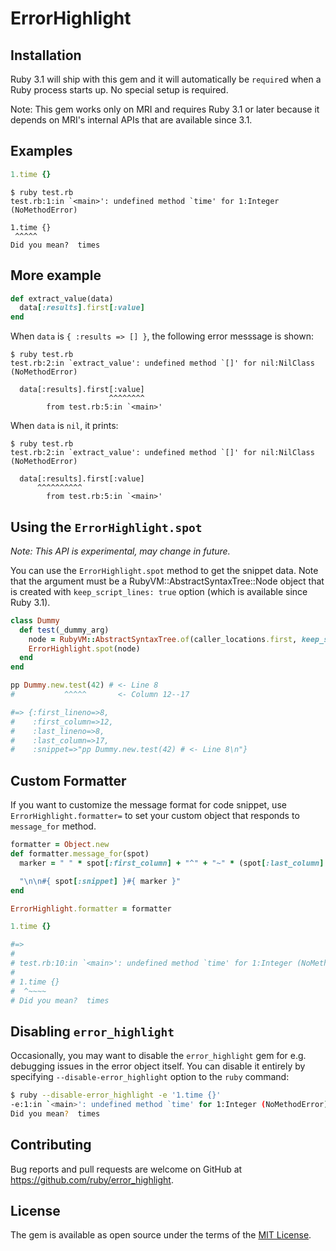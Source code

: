# ErrorHighlight

## Installation

Ruby 3.1 will ship with this gem and it will automatically be `require`d when a Ruby process starts up. No special setup is required.

Note: This gem works only on MRI and requires Ruby 3.1 or later because it depends on MRI's internal APIs that are available since 3.1.

## Examples

```ruby
1.time {}
```

```
$ ruby test.rb
test.rb:1:in `<main>': undefined method `time' for 1:Integer (NoMethodError)

1.time {}
 ^^^^^
Did you mean?  times
```

## More example

```ruby
def extract_value(data)
  data[:results].first[:value]
end
```

When `data` is `{ :results => [] }`, the following error messsage is shown:

```
$ ruby test.rb
test.rb:2:in `extract_value': undefined method `[]' for nil:NilClass (NoMethodError)

  data[:results].first[:value]
                      ^^^^^^^^
        from test.rb:5:in `<main>'
```

When `data` is `nil`, it prints:

```
$ ruby test.rb
test.rb:2:in `extract_value': undefined method `[]' for nil:NilClass (NoMethodError)

  data[:results].first[:value]
      ^^^^^^^^^^
        from test.rb:5:in `<main>'
```

## Using the `ErrorHighlight.spot`

*Note: This API is experimental, may change in future.*

You can use the `ErrorHighlight.spot` method to get the snippet data.
Note that the argument must be a RubyVM::AbstractSyntaxTree::Node object that is created with `keep_script_lines: true` option (which is available since Ruby 3.1).

```ruby
class Dummy
  def test(_dummy_arg)
    node = RubyVM::AbstractSyntaxTree.of(caller_locations.first, keep_script_lines: true)
    ErrorHighlight.spot(node)
  end
end

pp Dummy.new.test(42) # <- Line 8
#           ^^^^^       <- Column 12--17

#=> {:first_lineno=>8,
#    :first_column=>12,
#    :last_lineno=>8,
#    :last_column=>17,
#    :snippet=>"pp Dummy.new.test(42) # <- Line 8\n"}
```

## Custom Formatter

If you want to customize the message format for code snippet, use `ErrorHighlight.formatter=` to set your custom object that responds to `message_for` method.

```ruby
formatter = Object.new
def formatter.message_for(spot)
  marker = " " * spot[:first_column] + "^" + "~" * (spot[:last_column] - spot[:first_column] - 1)

  "\n\n#{ spot[:snippet] }#{ marker }"
end

ErrorHighlight.formatter = formatter

1.time {}

#=>
#
# test.rb:10:in `<main>': undefined method `time' for 1:Integer (NoMethodError)
#
# 1.time {}
#  ^~~~~
# Did you mean?  times
```

## Disabling `error_highlight`

Occasionally, you may want to disable the `error_highlight` gem for e.g. debugging issues in the error object itself. You
can disable it entirely by specifying `--disable-error_highlight` option to the `ruby` command:

```bash
$ ruby --disable-error_highlight -e '1.time {}'
-e:1:in `<main>': undefined method `time' for 1:Integer (NoMethodError)
Did you mean?  times
```

## Contributing

Bug reports and pull requests are welcome on GitHub at https://github.com/ruby/error_highlight.

## License

The gem is available as open source under the terms of the [MIT License](https://opensource.org/licenses/MIT).
